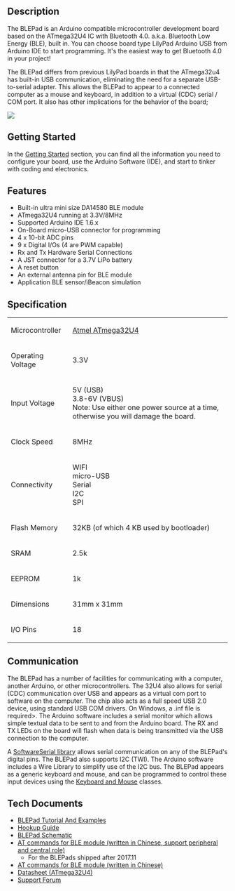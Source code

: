 ## Description

The BLEPad is an Arduino compatible microcontroller development board
based on the ATmega32U4 IC with Bluetooth 4.0. a.k.a. Bluetooth Low
Energy (BLE), built in. You can choose board type LilyPad Arduino USB
from Arduino IDE to start programming. It's the easiest way to get
Bluetooth 4.0 in your project\!

The BLEPad differs from previous LilyPad boards in that the ATmega32u4
has built-in USB communication, eliminating the need for a separate
USB-to-serial adapter. This allows the BLEPad to appear to a connected
computer as a mouse and keyboard, in addition to a virtual (CDC) serial
/ COM port. It also has other implications for the behavior of the
board;

<img src="//i1.aprbrother.com/blepad_2.jpg-640.jpg">

## Getting Started

In the [Getting Started](BLEPad_Getting_Started.md) section,
you can find all the information you need to configure your board, use
the Arduino Software (IDE), and start to tinker with coding and
electronics.

## Features

  - Built-in ultra mini size DA14580 BLE module
  - ATmega32U4 running at 3.3V/8MHz
  - Supported Arduino IDE 1.6.x
  - On-Board micro-USB connector for programming
  - 4 x 10-bit ADC pins
  - 9 x Digital I/Os (4 are PWM capable)
  - Rx and Tx Hardware Serial Connections
  - A JST connector for a 3.7V LiPo battery
  - A reset button
  - An external antenna pin for BLE module
  - Application BLE sensor/iBeacon simulation

## Specification

<table>
<tbody>
<tr class="odd">
<td><p>Microcontroller</p></td>
<td><p><a href="http://www.atmel.com/devices/atmega32u4.aspx">Atmel ATmega32U4</a></p></td>
</tr>
<tr class="even">
<td><p>Operating Voltage</p></td>
<td><p>3.3V</p></td>
</tr>
<tr class="odd">
<td><p>Input Voltage</p></td>
<td><p>5V (USB)<br />
3.8-6V (VBUS)<br />
Note: Use either one power source at a time, otherwise you will damage the board.</p></td>
</tr>
<tr class="even">
<td><p>Clock Speed</p></td>
<td><p>8MHz</p></td>
</tr>
<tr class="odd">
<td><p>Connectivity</p></td>
<td><p>WIFI<br />
micro-USB<br />
Serial<br />
I2C<br />
SPI</p></td>
</tr>
<tr class="even">
<td><p>Flash Memory</p></td>
<td><p>32KB (of which 4 KB used by bootloader)</p></td>
</tr>
<tr class="odd">
<td><p>SRAM</p></td>
<td><p>2.5k</p></td>
</tr>
<tr class="even">
<td><p>EEPROM</p></td>
<td><p>1k</p></td>
</tr>
<tr class="odd">
<td><p>Dimensions</p></td>
<td><p>31mm x 31mm</p></td>
</tr>
<tr class="even">
<td><p>I/O Pins</p></td>
<td><p>18</p></td>
</tr>
<tr class="odd">
</tr>
</tbody>
</table>

## Communication

The BLEPad has a number of facilities for communicating with a computer,
another Arduino, or other microcontrollers. The 32U4 also allows for
serial (CDC) communication over USB and appears as a virtual com port to
software on the computer. The chip also acts as a full speed USB 2.0
device, using standard USB COM drivers. On Windows, a .inf file is
required\>. The Arduino software includes a serial monitor which allows
simple textual data to be sent to and from the Arduino board. The RX and
TX LEDs on the board will flash when data is being transmitted via the
USB connection to the computer.

A [SoftwareSerial
library](https://www.arduino.cc/en/Reference/SoftwareSerial) allows
serial communication on any of the BLEPad's digital pins. The BLEPad
also supports I2C (TWI). The Arduino software includes a Wire Library to
simplify use of the I2C bus. The BLEPad appears as a generic keyboard
and mouse, and can be programmed to control these input devices using
the [Keyboard and
Mouse](https://www.arduino.cc/en/Reference/MouseKeyboard) classes.

## Tech Documents

  - [BLEPad Tutorial And
    Examples](https://github.com/AprilBrother/BLEPad_UART/tree/master/examples)
  - [Hookup Guide](BLEPad_Hookup_Guide.md)
  - [BLEPad
    Schematic](https://github.com/AprilBrother/BLEPad/raw/master/hardware/blepad.pdf)
  - [AT commands for BLE module (written in Chinese, support peripheral
    and central
    role)](https://github.com/AprilBrother/BLEPad/raw/master/hardware/hj580-combo.pdf)
    - For the BLEPads shipped after 2017.11
  - [AT commands for BLE module (written in
    Chinese)](https://github.com/AprilBrother/BLEPad/raw/master/hardware/hj580-peripheral.pdf)
  - [Datasheet
    (ATmega32U4)](http://dlnmh9ip6v2uc.cloudfront.net/datasheets/Dev/Arduino/Boards/ATMega32U4.pdf)
  - [Support Forum](http://bbs.aprbrother.com/c/arduino)
